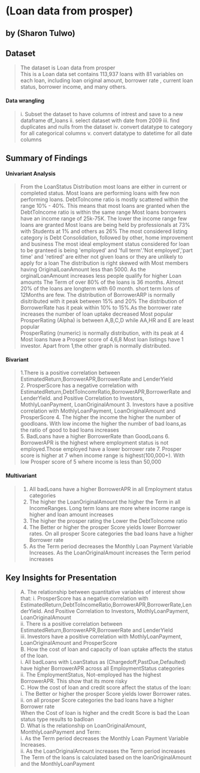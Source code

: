 # (Loan data from prosper)
## by (Sharon Tulwo)


## Dataset
> The dataset is Loan data from prosper  
> This is a Loan data set contains 113,937 loans with 81 variables on each loan, including loan original amount, borrower rate , current loan status, borrower income, and many others.  
#### Data wrangling  
> i. Subset the dataset to have columns of intrest and save to a new dataframe df_loans
> ii. select dataset with date from 2009
> iii. find duplicates and nulls from the dataset
>iv. convert datatype to category for all categorical columns
> v. convert datatype to datetime for all date columns

## Summary of Findings
#### Univariant Analysis
> From the LoanStatus Distribution most loans are either in current or completed status. Most loans are performing loans with  few non performing loans.
> DebtToIncome ratio is mostly scattered within the range 10% - 40%. This means that most loans are granted when the DebtToIncome ratio is within the same range
> Most loans borrowers have an income range of 25k-75K. The lower the income range few loans are granted
> Most loans are being held by professionals at 73% with Students at 1% and others as 26%
> The most considered listing category is Debt Consolidation, followed by other, home improvement and business
>The most ideal employment status considered for loan to be granteed is being 'employed' and 'full term'.'Not employed','part time' and 'retired' are either not given loans or they are unlikely to apply for a loan
> The distribution is right skewed with Most members having OriginalLoanAmount less than 5000. As the orginalLoanAmount increases less people qualify for higher Loan amounts
> The Term of over 80% of the loans is 36 months. Almost 20% of the loans are longterm with 60 month. short term lons of 12Months are few.
> The distribution of BorrowerARP is normally disitributed with it peak between 15% and 20% 
> The distribution of BorrowerRate has it peak within 10% to 15%.As the borrower rate increases the number of loan uptake decreased
> Most popular ProsperRating (Alpha) is between A,B,C,D while AA,HR and E are least popular  
> ProsperRating (numeric) is normally distribution, with its peak at 4
> Most loans have a Prosper score of 4,6,8
> Most loan listings have 1 investor. Apart from 1,the other graph is normally distributed.

#### Bivariant
> 1.There is a positive correlation between EstimatedReturn,BorrowerAPR,BorrowerRate and LenderYield  
> 2. ProsperScore has a negative correlation with EstimatedReturn,DebtToIncomrRatio,BorrowerAPR,BorrowerRate and LenderYield. and Positive Correlation to Investors, MothlyLoanPayment, LoanOriginalAmount 
> 3. Investors have a positive correlation with MothlyLoanPayment, LoanOriginalAmount and ProsperScore
> 4. The higher the income the higher the number of goodloans. With low income the higher the number of bad loans,as the ratio of good to bad loans increases  
> 5. BadLoans have a higher BorrowerRate than GoodLoans
> 6. BorrowerAPR is the highest where employment status is not employed.Those employed have a lower borrower rate
> 7. Prosper score is higher at 7 when income range is highest(100,000+). With low Prosper score of 5 where income is less than 50,000

#### Multivariant
> 1. All badLoans have a higher BorrowerAPR in all Employment status categories
> 2. The higher the LoanOriginalAmount the higher the Term in all IncomeRanges. Long term loans are more where income range is higher and loan amount increases
> 3. The higher the prosper rating the Lower the DebtToIncome ratio
> 4. The Better or higher the prosper Score yields lower Borrower rates. On all prosper Score categories the bad loans have a higher Borrower rate
> 5. As the Term period decreases the Monthly Loan Payment Variable Increases. As the LoanOriginalAmount increases the Term period increases

## Key Insights for Presentation
> A. The relationship between quantitative variables of interest show that:
> i. ProsperScore has a negative correlation with EstimatedReturn,DebtToIncomeRatio,BorrowerAPR,BorrowerRate,LenderYield. And Positive Correlation to Investors, MothlyLoanPayment, LoanOriginalAmount  
> ii. There is a positive correlation between EstimatedReturn,BorrowerAPR,BorrowerRate and LenderYield  
> iii. Investors have a positive correlation with MothlyLoanPayment, LoanOriginalAmount and ProsperScore  
> B. How the cost of loan and capacity of loan uptake affects the status of the loan.  
> i. All badLoans with LoanStatus as (Chargedoff,PastDue,Defaulted) have  higher BorrowerAPR across all EmploymentStatus categories  
> ii. The EmploymentStatus, Not-employed has the highest BorrowerAPR. This show that its more risky   
> C.  How the cost of loan and credit score affect the status of the loan:   
> i. The Better or higher the prosper Score yields lower Borrower rates.      
>ii. on all prosper Score categories the bad loans have a higher Borrower rate    
> When the Cost of loan is higher and the credit Score is bad the Loan status type results to badloan  
D. What is the relationship on LoanOriginalAmount, MonthlyLoanPayment and Term:  
> i.  As the Term period decreases the Monthly Loan Payment Variable Increases.  
> ii. As the LoanOriginalAmount increases the Term period increases  
> The Term of the loans is calculated based on the loanOriginalAmount and the MonthlyLoanPayment  
